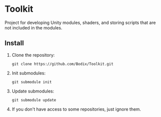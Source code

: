 # Toolkit

Project for developing Unity modules, shaders, and storing scripts that are not included in the modules.

## Install

1. Clone the repository:

    ```git
    git clone https://github.com/Bodix/Toolkit.git
    ```

2. Init submodules:

    ```git
    git submodule init
    ```

3. Update submodules:

    ```git
    git submodule update
    ```

4. If you don't have access to some repositories, just ignore them.
